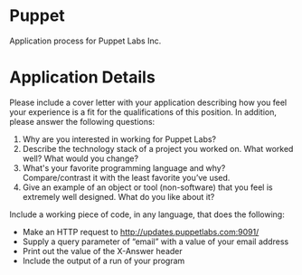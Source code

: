 Puppet
======

Application process for Puppet Labs Inc.

Application Details
======
Please include a cover letter with your application describing how you feel your experience is a fit for the qualifications of this position.  In addition, please answer the following questions:

1) Why are you interested in working for Puppet Labs?
2) Describe the technology stack of a project you worked on. What worked well? What would you change?
3) What's your favorite programming language and why? Compare/contrast it with the least favorite you’ve used.
4) Give an example of an object or tool (non-software) that you feel is extremely well designed. What do you like about it?

Include a working piece of code, in any language, that does the following:

* Make an HTTP request to http://updates.puppetlabs.com:9091/
* Supply a query parameter of “email” with a value of your email address
* Print out the value of the X-Answer header
* Include the output of a run of your program
